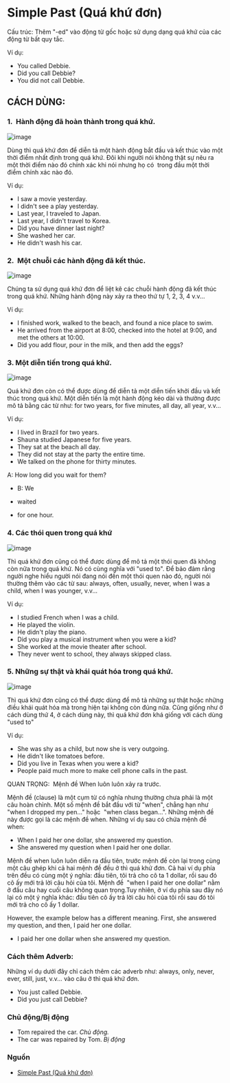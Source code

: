 # Simple Past (Quá khứ đơn)

Cấu trúc: Thêm "-ed" vào động từ gốc hoặc sử dụng dạng quá khứ của các động từ bất quy tắc.

Ví dụ:

-   You called Debbie.
-   Did you call Debbie?
-   You did not call Debbie.

## CÁCH DÙNG:

### 1\.  Hành động đã hoàn thành trong quá khứ.

![image](https://scontent.fhan17-1.fna.fbcdn.net/v/t39.30808-6/454033047_8000079373406458_4217554956186972699_n.jpg?_nc_cat=100&ccb=1-7&_nc_sid=350b3d&_nc_ohc=UY9AACBbPw8Q7kNvgFzCm7h&_nc_zt=23&_nc_ht=scontent.fhan17-1.fna&_nc_gid=As1koKGKEjfiC69JGhmleTv&oh=00_AYDo_lmU9ixN_utUYZ7FAMqmQvQYI839-Tt6fawOyXVjcg&oe=6761AECE)

Dùng thì quá khứ đơn để diễn tả một hành động bắt đầu và kết thúc vào một thời điểm nhất định trong quá khứ. Đôi khi người nói không thật sự nêu ra một thời điểm nào đó chính xác khi nói nhưng họ có  trong đầu một thời điểm chính xác nào đó.

Ví dụ:

-   I saw a movie yesterday.
-   I didn't see a play yesterday.
-   Last year, I traveled to Japan.
-   Last year, I didn't travel to Korea.
-   Did you have dinner last night?
-   She washed her car.
-   He didn't wash his car.

### 2\.  Một chuỗi các hành động đã kết thúc.

![image](https://scontent.fhan17-1.fna.fbcdn.net/v/t39.30808-6/453770481_8000079960073066_3334290672550735931_n.jpg?_nc_cat=101&ccb=1-7&_nc_sid=350b3d&_nc_ohc=KZTrY5GBkugQ7kNvgFnlm6C&_nc_zt=23&_nc_ht=scontent.fhan17-1.fna&_nc_gid=As1koKGKEjfiC69JGhmleTv&oh=00_AYBn6G30bE6t96fBHH9R0Kkrw9og-kgBdhnzS8FP0qPnJA&oe=6761C8B2)

Chúng ta sử dụng quá khứ đơn để liệt kê các chuỗi hành động đã kết thúc trong quá khứ. Những hành động này xảy ra theo thứ tự 1, 2, 3, 4 v.v...

Ví dụ:

-   I finished work, walked to the beach, and found a nice place to swim.
-   He arrived from the airport at 8:00, checked into the hotel at 9:00, and met the others at 10:00.
-   Did you add flour, pour in the milk, and then add the eggs?

### 3\. Một diễn tiến trong quá khứ. 

![image](https://scontent.fhan17-1.fna.fbcdn.net/v/t39.30808-6/453987073_8000079970073065_4477522216039122031_n.jpg?_nc_cat=108&ccb=1-7&_nc_sid=350b3d&_nc_ohc=Q_patYcOaj4Q7kNvgE6Um4f&_nc_zt=23&_nc_ht=scontent.fhan17-1.fna&_nc_gid=As1koKGKEjfiC69JGhmleTv&oh=00_AYC5MYOi1K68wpTIqTeen_hkYVUAlEW6fgwsGshY7p4Jng&oe=6761BCB7)

Quá khứ đơn còn có thể được dùng để diễn tả một diễn tiến khởi đầu và kết thúc trong quá khứ. Một diễn tiến là một hành động kéo dài và thường được mô tả bằng các từ như: for two years, for five minutes, all day, all year, v.v...

Ví dụ:

-   I lived in Brazil for two years.
-   Shauna studied Japanese for five years.
-   They sat at the beach all day.
-   They did not stay at the party the entire time.
-   We talked on the phone for thirty minutes.

A: How long did you wait for them?

-   B: We

-   waited

-   for one hour.

### 4\. Các thói quen trong quá khứ

![image](https://scontent.fhan17-1.fna.fbcdn.net/v/t39.30808-6/453874403_8000079963406399_969164925013001863_n.jpg?_nc_cat=100&ccb=1-7&_nc_sid=350b3d&_nc_ohc=uqKA0BE3rewQ7kNvgH1IVFj&_nc_zt=23&_nc_ht=scontent.fhan17-1.fna&_nc_gid=As1koKGKEjfiC69JGhmleTv&oh=00_AYACyaBIsNqT15BE2lgqg6uua2G6pLa2gNgODc-wsSvnQg&oe=6761AE0D)

Thì quá khứ đơn cũng có thể được dùng để mô tả một thói quen đã không còn nữa trong quá khứ. Nó có cùng nghĩa với "used to". Để bảo đảm rằng người nghe hiểu người nói đang nói đến một thói quen nào đó, người nói thường thêm vào các từ sau: always, often, usually, never, when I was a child, when I was younger, v.v...

Ví dụ:

-   I studied French when I was a child.
-   He played the violin.
-   He didn't play the piano.
-   Did you play a musical instrument when you were a kid?
-   She worked at the movie theater after school.
-   They never went to school, they always skipped class.

### 5\. Những sự thật và khái quát hóa trong quá khứ.

![image](https://scontent.fhan17-1.fna.fbcdn.net/v/t39.30808-6/453981226_8000079946739734_7650458478692316905_n.jpg?_nc_cat=108&ccb=1-7&_nc_sid=350b3d&_nc_ohc=V2USf-mS2SEQ7kNvgGXisOM&_nc_zt=23&_nc_ht=scontent.fhan17-1.fna&_nc_gid=As1koKGKEjfiC69JGhmleTv&oh=00_AYAcEUx7mrCxrRPLU6C5VNneSCea-fcKOxVihhyqHVWJ7A&oe=6761CD51)

Thì quá khứ đơn cũng có thể được dùng để mô tả những sự thật hoặc những điều khái quát hóa mà trong hiện tại không còn đúng nữa. Cũng giống như ở cách dùng thứ 4, ở cách dùng này, thì quá khứ đơn khá giống với cách dùng "used to"

Ví dụ:

-   She was shy as a child, but now she is very outgoing.
-   He didn't like tomatoes before.
-   Did you live in Texas when you were a kid?
-   People paid much more to make cell phone calls in the past.

QUAN TRỌNG:  Mệnh đề When luôn luôn xảy ra trước.

Mệnh đề (clause) là một cụm từ có nghĩa nhưng thường chưa phải là một câu hoàn chỉnh. Một số mệnh đề bắt đầu với từ "when", chẳng hạn như "when I dropped my pen..." hoặc  "when class began...". Những mệnh đề này được gọi là các mệnh đề when. Những ví dụ sau có chứa mệnh đề when:

-   When I paid her one dollar, she answered my question.
-   She answered my question when I paid her one dollar.

Mệnh đề when luôn luôn diễn ra đầu tiên, trước mệnh đề còn lại trong cùng một câu ghép khi cả hai mệnh đề đều ở thì quá khứ đơn. Cả hai ví dụ phía trên đều có cùng một ý nghĩa: đầu tiên, tôi trả cho cô ta 1 dollar, rồi sau đó cô ấy mới trả lời câu hỏi của tôi. Mệnh đề  "when I paid her one dollar" nằm ở đầu câu hay cuối câu không quan trọng.Tuy nhiên, ở ví dụ phía sau đây nó lại có một ý nghĩa khác: đầu tiên cô ấy trả lời câu hỏi của tôi rồi sau đó tôi mới trả cho cô ấy 1 dollar.

However, the example below has a different meaning. First, she answered my question, and then, I paid her one dollar.

-   I paid her one dollar when she answered my question.

### Cách thêm Adverb:

Những ví dụ dưới đây chỉ cách thêm các adverb như: always, only, never, ever, still, just, v.v... vào câu ở thì quá khứ đơn.

-   You just called Debbie.
-   Did you just call Debbie?

### Chủ động/Bị động

-   Tom repaired the car. *Chủ động.*
-   The car was repaired by Tom. *Bị động*

### Nguồn
- [Simple Past (Quá khứ đơn)](https://www.facebook.com/notes/409075023430022/)